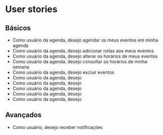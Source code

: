 # User stories 

## Básicos

- Como usuário da agenda, desejo agendar os meus eventos em minha agenda
- Como usuário da agenda, desejo adicionar notas aos meus eventos 
- Como usuário da agenda, desejo alterar os horários de meus eventos 
- Como usuário da agenda, desejo consultar os horários de minha semana 
- Como usuário da agenda, desejo excluir eventos
- Como usuário da agenda, desejo 
- Como usuário da agenda, desejo 
- Como usuário da agenda, desejo 
- Como usuário da agenda, desejo 
- Como usuário da agenda, desejo 



## Avançados 

- Como usuário, desejo receber notificações 